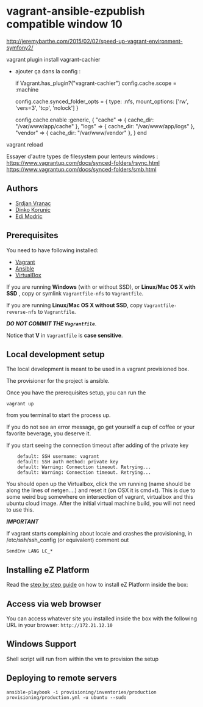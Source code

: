 vagrant-ansible-ezpublish compatible window 10
=========================

http://jeremybarthe.com/2015/02/02/speed-up-vagrant-environment-symfony2/

vagrant plugin install vagrant-cachier

+ ajouter ça dans la config :

  if Vagrant.has_plugin?("vagrant-cachier")
    config.cache.scope = :machine

    config.cache.synced_folder_opts = {
      type: :nfs,
      mount_options: ['rw', 'vers=3', 'tcp', 'nolock']
    }

    config.cache.enable :generic, {
      "cache"  => { cache_dir: "/var/www/app/cache" },
      "logs"   => { cache_dir: "/var/www/app/logs" },
      "vendor" => { cache_dir: "/var/www/vendor" },
    }
  end
  
vagrant reload

Essayer d'autre types de filesystem pour lenteurs windows :
https://www.vagrantup.com/docs/synced-folders/rsync.html
https://www.vagrantup.com/docs/synced-folders/smb.html


## Authors

- [Srdjan Vranac]
- [Dinko Korunic]
- [Edi Modric]

## Prerequisites

You need to have following installed:
- [Vagrant]
- [Ansible]
- [VirtualBox]

If you are running **Windows** (with or without SSD), or **Linux/Mac OS X with SSD** , copy or symlink `Vagrantfile-nfs` to `Vagrantfile`.

If you are running **Linux/Mac OS X without SSD**, copy `Vagrantfile-reverse-nfs` to `Vagrantfile`.

***DO NOT COMMIT THE `Vagrantfile`***.

Notice that **V** in `Vagrantfile` is **case sensitive**.

## Local development setup

The local development is meant to be used in a vagrant provisioned box.

The provisioner for the project is ansible.

Once you have the prerequisites setup, you can run the
```
vagrant up
```

from you terminal to start the process up.

If you do not see an error message, go get yourself a cup of coffee or your favorite beverage,
you deserve it.

If you start seeing the connection timeout after adding of the private key
```
    default: SSH username: vagrant
    default: SSH auth method: private key
    default: Warning: Connection timeout. Retrying...
    default: Warning: Connection timeout. Retrying...
```
You should open up the Virtualbox, click the vm running (name should be along the lines of netgen....)
and reset it (on OSX it is cmd+t). This is due to some weird bug somewhere on intersection of vagrant, virtualbox and
this ubuntu cloud image.
After the initial virtual machine build, you will not need to use this.

***IMPORTANT***

If vagrant starts complaining about locale and crashes the provisioning, in
/etc/ssh/ssh_config (or equivalent) comment out
```
SendEnv LANG LC_*
```

## Installing eZ Platform

Read the [step by step guide](EZPLATFORM_INSTALL.md) on how to install eZ Platform inside the box:

## Access via web browser

You can access whatever site you installed inside the box with the following URL in your browser: `http://172.21.12.10`

## Windows Support

Shell script will run from within the vm to provision the setup

## Deploying to remote servers

```
ansible-playbook -i provisioning/inventories/production provisioning/production.yml -u ubuntu --sudo
```

[Vagrant]: http://www.vagrantup.com/downloads.html
[Ansible]: http://docs.ansible.com/intro_installation.html
[VirtualBox]: https://www.virtualbox.org/wiki/Downloads
[Srdjan Vranac]: https://github.com/vranac
[Dinko Korunic]: https://github.com/dkorunic
[Edi Modric]: https://github.com/emodric
